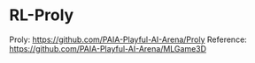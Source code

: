 # RL-Proly
Proly: <https://github.com/PAIA-Playful-AI-Arena/Proly>
Reference: <https://github.com/PAIA-Playful-AI-Arena/MLGame3D>
